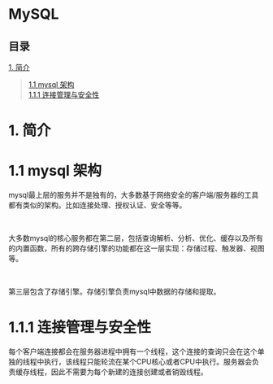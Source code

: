 MySQL
===
目录
---
[1. 简介](#1.-简介)<br>
>[1.1 mysql 架构](#1.1-mysql-架构)<br>
[1.1.1 连接管理与安全性](#1.1.1-连接管理与安全性)<br>
# 1. 简介
# 1.1 mysql 架构
<p>mysql最上层的服务并不是独有的，大多数基于网络安全的客户端/服务器的工具都有类似的架构。比如连接处理、授权认证、安全等等。</p><br>
<p>大多数mysql的核心服务都在第二层，包括查询解析、分析、优化、缓存以及所有的内置函数，所有的跨存储引擎的功能都在这一层实现：存储过程、触发器、视图等。</p><br>
<p>第三层包含了存储引擎。存储引擎负责mysql中数据的存储和提取。</p>

# 1.1.1 连接管理与安全性
<p>每个客户端连接都会在服务器进程中拥有一个线程，这个连接的查询只会在这个单独的线程中执行，该线程只能轮流在某个CPU核心或者CPU中执行。服务器会负责缓存线程，因此不需要为每个新建的连接创建或者销毁线程。</p><br>
